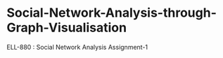 # Social-Network-Analysis-through-Graph-Visualisation
 ELL-880 : Social Network Analysis Assignment-1
